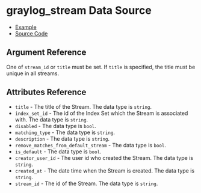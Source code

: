 # graylog_stream Data Source

* [Example](https://github.com/terraform-provider-graylog/terraform-provider-graylog/blob/master/examples/stream.tf)
* [Source Code](https://github.com/terraform-provider-graylog/terraform-provider-graylog/blob/master/graylog/datasource/stream/data_source.go)

## Argument Reference

One of `stream_id` or `title` must be set.
If `title` is specified, the title must be unique in all streams.

## Attributes Reference

* `title` - The title of the Stream. The data type is `string`.
* `index_set_id` - The id of the Index Set which the Stream is associated with. The data type is `string`.
* `disabled` - The data type is `bool`.
* `matching_type` - The data type is `string`.
* `description` - The data type is `string`.
* `remove_matches_from_default_stream` - The data type is `bool`.
* `is_default` - The data type is `bool`.
* `creator_user_id` - The user id who created the Stream. The data type is `string`.
* `created_at` - The date time when the Stream is created. The data type is `string`.
* `stream_id` - The id of the Stream. The data type is `string`.
